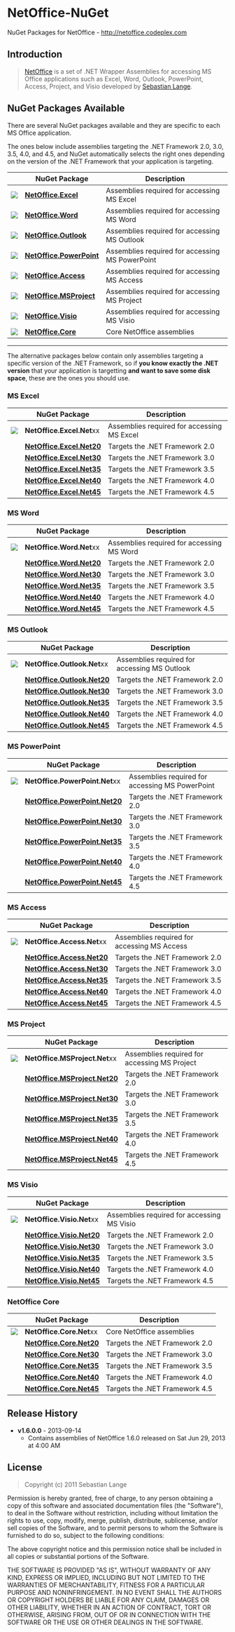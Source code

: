 # NetOffice-NuGet

NuGet Packages for NetOffice - http://netoffice.codeplex.com


## Introduction

> [NetOffice](http://netoffice.codeplex.com) is a set of .NET Wrapper Assemblies for accessing MS Office applications such as Excel, Word, Outlook, PowerPoint, Access, Project, and Visio developed by [Sebastian Lange](http://www.codeplex.com/site/users/view/SebastianDotNet).

## NuGet Packages Available

There are several NuGet packages available and they are specific to each MS Office application.

The ones below include assemblies targeting the .NET Framework 2.0, 3.0, 3.5, 4.0, and 4.5, and NuGet automatically selects the right ones depending on the version of the .NET Framework that your application is targeting.

|                                                                                                                                                     | NuGet Package                                                                    | Description                                     |
|-----------------------------------------------------------------------------------------------------------------------------------------------------|----------------------------------------------------------------------------------|-------------------------------------------------|
| [![](https://raw.github.com/CaioProiete/NetOffice-NuGet/gh-pages/images/netoffice-40x40.png)](https://www.nuget.org/packages/NetOffice.Excel/)      | [**NetOffice.Excel**](https://www.nuget.org/packages/NetOffice.Excel/)           | Assemblies required for accessing MS Excel      |
| [![](https://raw.github.com/CaioProiete/NetOffice-NuGet/gh-pages/images/netoffice-40x40.png)](https://www.nuget.org/packages/NetOffice.Word/)       | [**NetOffice.Word**](https://www.nuget.org/packages/NetOffice.Word/)             | Assemblies required for accessing MS Word       |
| [![](https://raw.github.com/CaioProiete/NetOffice-NuGet/gh-pages/images/netoffice-40x40.png)](https://www.nuget.org/packages/NetOffice.Outlook/)    | [**NetOffice.Outlook**](https://www.nuget.org/packages/NetOffice.Outlook/)       | Assemblies required for accessing MS Outlook    |
| [![](https://raw.github.com/CaioProiete/NetOffice-NuGet/gh-pages/images/netoffice-40x40.png)](https://www.nuget.org/packages/NetOffice.PowerPoint/) | [**NetOffice.PowerPoint**](https://www.nuget.org/packages/NetOffice.PowerPoint/) | Assemblies required for accessing MS PowerPoint |
| [![](https://raw.github.com/CaioProiete/NetOffice-NuGet/gh-pages/images/netoffice-40x40.png)](https://www.nuget.org/packages/NetOffice.Access/)     | [**NetOffice.Access**](https://www.nuget.org/packages/NetOffice.Access/)         | Assemblies required for accessing MS Access     |
| [![](https://raw.github.com/CaioProiete/NetOffice-NuGet/gh-pages/images/netoffice-40x40.png)](https://www.nuget.org/packages/NetOffice.MSProject/)  | [**NetOffice.MSProject**](https://www.nuget.org/packages/NetOffice.MSProject/)   | Assemblies required for accessing MS Project    |
| [![](https://raw.github.com/CaioProiete/NetOffice-NuGet/gh-pages/images/netoffice-40x40.png)](https://www.nuget.org/packages/NetOffice.Visio/)      | [**NetOffice.Visio**](https://www.nuget.org/packages/NetOffice.Visio/)           | Assemblies required for accessing MS Visio      |
| [![](https://raw.github.com/CaioProiete/NetOffice-NuGet/gh-pages/images/netoffice-40x40.png)](https://www.nuget.org/packages/NetOffice.Core/)       | [**NetOffice.Core**](https://www.nuget.org/packages/NetOffice.Core/)             | Core NetOffice assemblies                       |


---

The alternative packages below contain only assemblies targeting a specific version of the .NET Framework, so if **you know exactly the .NET version** that your application is targetting **and want to save some disk space**, these are the ones you should use.

### MS Excel
|                                                                                                                                                              | NuGet Package                                                                      | Description                                |
|--------------------------------------------------------------------------------------------------------------------------------------------------------------|------------------------------------------------------------------------------------|--------------------------------------------|
| [![](https://raw.github.com/CaioProiete/NetOffice-NuGet/gh-pages/images/netoffice-40x40.png)](https://www.nuget.org/packages?q=Tags%3A%22netoffice.excel%22) | **NetOffice.Excel.Net**xx                                                          | Assemblies required for accessing MS Excel |
|                                                                                                                                                              | [**NetOffice.Excel.Net20**](https://www.nuget.org/packages/NetOffice.Excel.Net20/) | Targets the .NET Framework 2.0             |
|                                                                                                                                                              | [**NetOffice.Excel.Net30**](https://www.nuget.org/packages/NetOffice.Excel.Net30/) | Targets the .NET Framework 3.0             |
|                                                                                                                                                              | [**NetOffice.Excel.Net35**](https://www.nuget.org/packages/NetOffice.Excel.Net35/) | Targets the .NET Framework 3.5             |
|                                                                                                                                                              | [**NetOffice.Excel.Net40**](https://www.nuget.org/packages/NetOffice.Excel.Net40/) | Targets the .NET Framework 4.0             |
|                                                                                                                                                              | [**NetOffice.Excel.Net45**](https://www.nuget.org/packages/NetOffice.Excel.Net45/) | Targets the .NET Framework 4.5             |

### MS Word
|                                                                                                                                                             | NuGet Package                                                                    | Description                               |
|-------------------------------------------------------------------------------------------------------------------------------------------------------------|----------------------------------------------------------------------------------|-------------------------------------------|
| [![](https://raw.github.com/CaioProiete/NetOffice-NuGet/gh-pages/images/netoffice-40x40.png)](https://www.nuget.org/packages?q=Tags%3A%22netoffice.word%22) | **NetOffice.Word.Net**xx                                                         | Assemblies required for accessing MS Word |
|                                                                                                                                                             | [**NetOffice.Word.Net20**](https://www.nuget.org/packages/NetOffice.Word.Net20/) | Targets the .NET Framework 2.0            |
|                                                                                                                                                             | [**NetOffice.Word.Net30**](https://www.nuget.org/packages/NetOffice.Word.Net30/) | Targets the .NET Framework 3.0            |
|                                                                                                                                                             | [**NetOffice.Word.Net35**](https://www.nuget.org/packages/NetOffice.Word.Net35/) | Targets the .NET Framework 3.5            |
|                                                                                                                                                             | [**NetOffice.Word.Net40**](https://www.nuget.org/packages/NetOffice.Word.Net40/) | Targets the .NET Framework 4.0            |
|                                                                                                                                                             | [**NetOffice.Word.Net45**](https://www.nuget.org/packages/NetOffice.Word.Net45/) | Targets the .NET Framework 4.5            |

### MS Outlook
|                                                                                                                                                                | NuGet Package                                                                          | Description                                  |
|----------------------------------------------------------------------------------------------------------------------------------------------------------------|----------------------------------------------------------------------------------------|----------------------------------------------|
| [![](https://raw.github.com/CaioProiete/NetOffice-NuGet/gh-pages/images/netoffice-40x40.png)](https://www.nuget.org/packages?q=Tags%3A%22netoffice.outlook%22) | **NetOffice.Outlook.Net**xx                                                            | Assemblies required for accessing MS Outlook |
|                                                                                                                                                                | [**NetOffice.Outlook.Net20**](https://www.nuget.org/packages/NetOffice.Outlook.Net20/) | Targets the .NET Framework 2.0               |
|                                                                                                                                                                | [**NetOffice.Outlook.Net30**](https://www.nuget.org/packages/NetOffice.Outlook.Net30/) | Targets the .NET Framework 3.0               |
|                                                                                                                                                                | [**NetOffice.Outlook.Net35**](https://www.nuget.org/packages/NetOffice.Outlook.Net35/) | Targets the .NET Framework 3.5               |
|                                                                                                                                                                | [**NetOffice.Outlook.Net40**](https://www.nuget.org/packages/NetOffice.Outlook.Net40/) | Targets the .NET Framework 4.0               |
|                                                                                                                                                                | [**NetOffice.Outlook.Net45**](https://www.nuget.org/packages/NetOffice.Outlook.Net45/) | Targets the .NET Framework 4.5               |

### MS PowerPoint
|                                                                                                                                                                   | NuGet Package                                                                                | Description                                     |
|-------------------------------------------------------------------------------------------------------------------------------------------------------------------|----------------------------------------------------------------------------------------------|-------------------------------------------------|
| [![](https://raw.github.com/CaioProiete/NetOffice-NuGet/gh-pages/images/netoffice-40x40.png)](https://www.nuget.org/packages?q=Tags%3A%22netoffice.powerpoint%22) | **NetOffice.PowerPoint.Net**xx                                                               | Assemblies required for accessing MS PowerPoint |
|                                                                                                                                                                   | [**NetOffice.PowerPoint.Net20**](https://www.nuget.org/packages/NetOffice.PowerPoint.Net20/) | Targets the .NET Framework 2.0                  |
|                                                                                                                                                                   | [**NetOffice.PowerPoint.Net30**](https://www.nuget.org/packages/NetOffice.PowerPoint.Net30/) | Targets the .NET Framework 3.0                  |
|                                                                                                                                                                   | [**NetOffice.PowerPoint.Net35**](https://www.nuget.org/packages/NetOffice.PowerPoint.Net35/) | Targets the .NET Framework 3.5                  |
|                                                                                                                                                                   | [**NetOffice.PowerPoint.Net40**](https://www.nuget.org/packages/NetOffice.PowerPoint.Net40/) | Targets the .NET Framework 4.0                  |
|                                                                                                                                                                   | [**NetOffice.PowerPoint.Net45**](https://www.nuget.org/packages/NetOffice.PowerPoint.Net45/) | Targets the .NET Framework 4.5                  |

### MS Access
|                                                                                                                                                               | NuGet Package                                                                        | Description                                 |
|---------------------------------------------------------------------------------------------------------------------------------------------------------------|--------------------------------------------------------------------------------------|---------------------------------------------|
| [![](https://raw.github.com/CaioProiete/NetOffice-NuGet/gh-pages/images/netoffice-40x40.png)](https://www.nuget.org/packages?q=Tags%3A%22netoffice.access%22) | **NetOffice.Access.Net**xx                                                           | Assemblies required for accessing MS Access |
|                                                                                                                                                               | [**NetOffice.Access.Net20**](https://www.nuget.org/packages/NetOffice.Access.Net20/) | Targets the .NET Framework 2.0              |
|                                                                                                                                                               | [**NetOffice.Access.Net30**](https://www.nuget.org/packages/NetOffice.Access.Net30/) | Targets the .NET Framework 3.0              |
|                                                                                                                                                               | [**NetOffice.Access.Net35**](https://www.nuget.org/packages/NetOffice.Access.Net35/) | Targets the .NET Framework 3.5              |
|                                                                                                                                                               | [**NetOffice.Access.Net40**](https://www.nuget.org/packages/NetOffice.Access.Net40/) | Targets the .NET Framework 4.0              |
|                                                                                                                                                               | [**NetOffice.Access.Net45**](https://www.nuget.org/packages/NetOffice.Access.Net45/) | Targets the .NET Framework 4.5              |

### MS Project
|                                                                                                                                                                  | NuGet Package                                                                              | Description                                  |
|------------------------------------------------------------------------------------------------------------------------------------------------------------------|--------------------------------------------------------------------------------------------|----------------------------------------------|
| [![](https://raw.github.com/CaioProiete/NetOffice-NuGet/gh-pages/images/netoffice-40x40.png)](https://www.nuget.org/packages?q=Tags%3A%22netoffice.msproject%22) | **NetOffice.MSProject.Net**xx                                                              | Assemblies required for accessing MS Project |
|                                                                                                                                                                  | [**NetOffice.MSProject.Net20**](https://www.nuget.org/packages/NetOffice.MSProject.Net20/) | Targets the .NET Framework 2.0               |
|                                                                                                                                                                  | [**NetOffice.MSProject.Net30**](https://www.nuget.org/packages/NetOffice.MSProject.Net30/) | Targets the .NET Framework 3.0               |
|                                                                                                                                                                  | [**NetOffice.MSProject.Net35**](https://www.nuget.org/packages/NetOffice.MSProject.Net35/) | Targets the .NET Framework 3.5               |
|                                                                                                                                                                  | [**NetOffice.MSProject.Net40**](https://www.nuget.org/packages/NetOffice.MSProject.Net40/) | Targets the .NET Framework 4.0               |
|                                                                                                                                                                  | [**NetOffice.MSProject.Net45**](https://www.nuget.org/packages/NetOffice.MSProject.Net45/) | Targets the .NET Framework 4.5               |

### MS Visio

|                                                                                                                                                              | NuGet Package                                                                      | Description                                |
|--------------------------------------------------------------------------------------------------------------------------------------------------------------|------------------------------------------------------------------------------------|--------------------------------------------|
| [![](https://raw.github.com/CaioProiete/NetOffice-NuGet/gh-pages/images/netoffice-40x40.png)](https://www.nuget.org/packages?q=Tags%3A%22netoffice.visio%22) | **NetOffice.Visio.Net**xx                                                          | Assemblies required for accessing MS Visio |
|                                                                                                                                                              | [**NetOffice.Visio.Net20**](https://www.nuget.org/packages/NetOffice.Visio.Net20/) | Targets the .NET Framework 2.0             |
|                                                                                                                                                              | [**NetOffice.Visio.Net30**](https://www.nuget.org/packages/NetOffice.Visio.Net30/) | Targets the .NET Framework 3.0             |
|                                                                                                                                                              | [**NetOffice.Visio.Net35**](https://www.nuget.org/packages/NetOffice.Visio.Net35/) | Targets the .NET Framework 3.5             |
|                                                                                                                                                              | [**NetOffice.Visio.Net40**](https://www.nuget.org/packages/NetOffice.Visio.Net40/) | Targets the .NET Framework 4.0             |
|                                                                                                                                                              | [**NetOffice.Visio.Net45**](https://www.nuget.org/packages/NetOffice.Visio.Net45/) | Targets the .NET Framework 4.5             |

### NetOffice Core
|                                                                                                                                                             | NuGet Package                                                                    | Description                    |
|-------------------------------------------------------------------------------------------------------------------------------------------------------------|----------------------------------------------------------------------------------|--------------------------------|
| [![](https://raw.github.com/CaioProiete/NetOffice-NuGet/gh-pages/images/netoffice-40x40.png)](https://www.nuget.org/packages?q=Tags%3A%22netoffice.core%22) | **NetOffice.Core.Net**xx                                                         | Core NetOffice assemblies      |
|                                                                                                                                                             | [**NetOffice.Core.Net20**](https://www.nuget.org/packages/NetOffice.Core.Net20/) | Targets the .NET Framework 2.0 |
|                                                                                                                                                             | [**NetOffice.Core.Net30**](https://www.nuget.org/packages/NetOffice.Core.Net30/) | Targets the .NET Framework 3.0 |
|                                                                                                                                                             | [**NetOffice.Core.Net35**](https://www.nuget.org/packages/NetOffice.Core.Net35/) | Targets the .NET Framework 3.5 |
|                                                                                                                                                             | [**NetOffice.Core.Net40**](https://www.nuget.org/packages/NetOffice.Core.Net40/) | Targets the .NET Framework 4.0 |
|                                                                                                                                                             | [**NetOffice.Core.Net45**](https://www.nuget.org/packages/NetOffice.Core.Net45/) | Targets the .NET Framework 4.5 |

## Release History

 * **v1.6.0.0** - 2013-09-14
   - Contains assemblies of NetOffice 1.6.0 released on Sat Jun 29, 2013 at 4:00 AM

## License   
> Copyright (c) 2011 Sebastian Lange

Permission is hereby granted, free of charge, to any person obtaining a copy of this software and associated documentation files (the "Software"), to deal in the Software without restriction, including without limitation the rights to use, copy, modify, merge, publish, distribute, sublicense, and/or sell copies of the Software, and to permit persons to whom the Software is furnished to do so, subject to the following conditions:

The above copyright notice and this permission notice shall be included in all copies or substantial portions of the Software.

THE SOFTWARE IS PROVIDED "AS IS", WITHOUT WARRANTY OF ANY KIND, EXPRESS OR IMPLIED, INCLUDING BUT NOT LIMITED TO THE WARRANTIES OF MERCHANTABILITY, FITNESS FOR A PARTICULAR PURPOSE AND NONINFRINGEMENT. IN NO EVENT SHALL THE AUTHORS OR COPYRIGHT HOLDERS BE LIABLE FOR ANY CLAIM, DAMAGES OR OTHER LIABILITY, WHETHER IN AN ACTION OF CONTRACT, TORT OR OTHERWISE, ARISING FROM, OUT OF OR IN CONNECTION WITH THE SOFTWARE OR THE USE OR OTHER DEALINGS IN THE SOFTWARE.